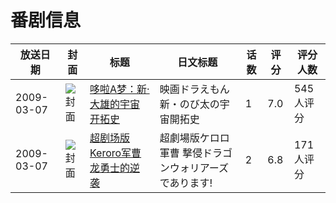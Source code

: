 # 番剧信息

|放送日期|封面|标题|日文标题|话数|评分|评分人数|
|---|---|---|---|---|---|---|
|2009-03-07|![封面](https://lain.bgm.tv/pic/cover/c/74/07/477_tYbYY.jpg)|[哆啦A梦：新·大雄的宇宙开拓史](https://bangumi.tv/subject/477)|映画ドラえもん 新・のび太の宇宙開拓史|1|7.0|545人评分|
|2009-03-07|![封面](https://lain.bgm.tv/pic/cover/c/64/1d/3764_O4yLr.jpg)|[超剧场版 Keroro军曹 龙勇士的逆袭](https://bangumi.tv/subject/3764)|超劇場版ケロロ軍曹 撃侵ドラゴンウォリアーズであります!|2|6.8|171人评分|
